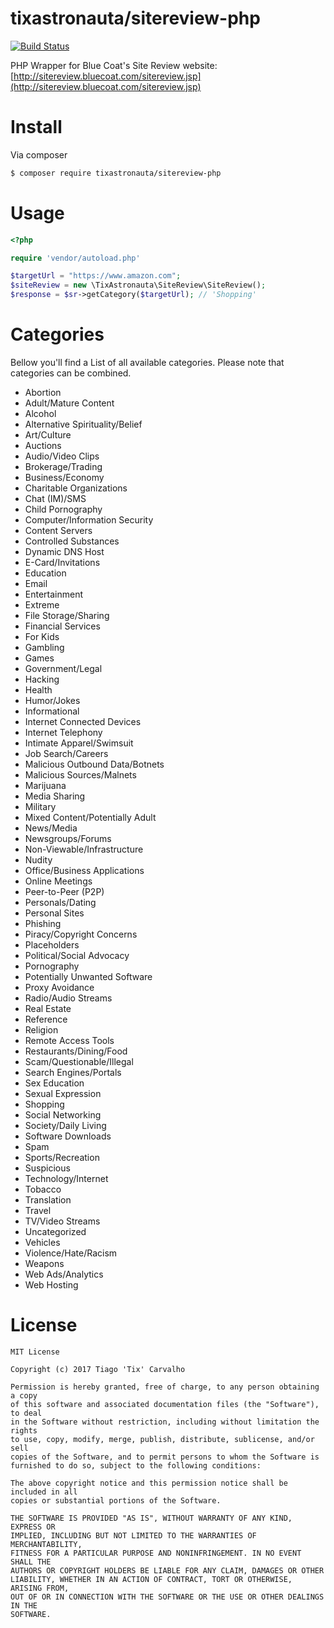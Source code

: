 tixastronauta/sitereview-php
============================

[![Build Status](https://travis-ci.org/tixastronauta/sitereview-php.svg?branch=master)](https://travis-ci.org/tixastronauta/sitereview-php)

PHP Wrapper for Blue Coat's Site Review website: [http://sitereview.bluecoat.com/sitereview.jsp](http://sitereview.bluecoat.com/sitereview.jsp)

# Install

Via composer

```bash
$ composer require tixastronauta/sitereview-php
```

# Usage

```php
<?php

require 'vendor/autoload.php'

$targetUrl = "https://www.amazon.com";
$siteReview = new \TixAstronauta\SiteReview\SiteReview();
$response = $sr->getCategory($targetUrl); // 'Shopping'
```

# Categories

Bellow you'll find a List of all available categories. Please note that categories can be combined.

- Abortion
- Adult/Mature Content
- Alcohol
- Alternative Spirituality/Belief
- Art/Culture
- Auctions
- Audio/Video Clips
- Brokerage/Trading
- Business/Economy
- Charitable Organizations
- Chat (IM)/SMS
- Child Pornography
- Computer/Information Security
- Content Servers
- Controlled Substances
- Dynamic DNS Host
- E-Card/Invitations
- Education
- Email
- Entertainment
- Extreme
- File Storage/Sharing
- Financial Services
- For Kids
- Gambling
- Games
- Government/Legal
- Hacking
- Health
- Humor/Jokes
- Informational
- Internet Connected Devices
- Internet Telephony
- Intimate Apparel/Swimsuit
- Job Search/Careers
- Malicious Outbound Data/Botnets
- Malicious Sources/Malnets
- Marijuana
- Media Sharing
- Military
- Mixed Content/Potentially Adult
- News/Media
- Newsgroups/Forums
- Non-Viewable/Infrastructure
- Nudity
- Office/Business Applications
- Online Meetings
- Peer-to-Peer (P2P)
- Personals/Dating
- Personal Sites
- Phishing
- Piracy/Copyright Concerns
- Placeholders
- Political/Social Advocacy
- Pornography
- Potentially Unwanted Software
- Proxy Avoidance
- Radio/Audio Streams
- Real Estate
- Reference
- Religion
- Remote Access Tools
- Restaurants/Dining/Food
- Scam/Questionable/Illegal
- Search Engines/Portals
- Sex Education
- Sexual Expression
- Shopping
- Social Networking
- Society/Daily Living
- Software Downloads
- Spam
- Sports/Recreation
- Suspicious
- Technology/Internet
- Tobacco
- Translation
- Travel
- TV/Video Streams
- Uncategorized
- Vehicles
- Violence/Hate/Racism
- Weapons
- Web Ads/Analytics
- Web Hosting

# License

```
MIT License

Copyright (c) 2017 Tiago 'Tix' Carvalho

Permission is hereby granted, free of charge, to any person obtaining a copy
of this software and associated documentation files (the "Software"), to deal
in the Software without restriction, including without limitation the rights
to use, copy, modify, merge, publish, distribute, sublicense, and/or sell
copies of the Software, and to permit persons to whom the Software is
furnished to do so, subject to the following conditions:

The above copyright notice and this permission notice shall be included in all
copies or substantial portions of the Software.

THE SOFTWARE IS PROVIDED "AS IS", WITHOUT WARRANTY OF ANY KIND, EXPRESS OR
IMPLIED, INCLUDING BUT NOT LIMITED TO THE WARRANTIES OF MERCHANTABILITY,
FITNESS FOR A PARTICULAR PURPOSE AND NONINFRINGEMENT. IN NO EVENT SHALL THE
AUTHORS OR COPYRIGHT HOLDERS BE LIABLE FOR ANY CLAIM, DAMAGES OR OTHER
LIABILITY, WHETHER IN AN ACTION OF CONTRACT, TORT OR OTHERWISE, ARISING FROM,
OUT OF OR IN CONNECTION WITH THE SOFTWARE OR THE USE OR OTHER DEALINGS IN THE
SOFTWARE.

```
